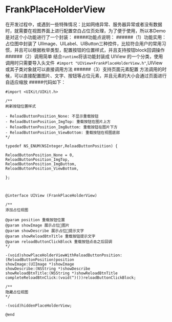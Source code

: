 # FrankPlaceHolderView


在开发过程中，或遇到一些特殊情况：比如网络异常、服务器异常或者没有数据时，就需要在视图界面上进行配置空白占位页处理，为了便于使用，所以本Demo是对这个小功能进行了一个封装：
#####功能点说明：
######（1）功能实用：
占位图中封装了 UIImage、UILabel、UIButton三种控件，比较符合用户的常用习惯，并且可以根据枚举类型，配置按钮的位置样式，并且支持按钮block回调操作
######（2）调用简单
结合`runtime`将该功能封装成 UIView 的一个分类，使用调用时只需要导入头文件` #import "UIView+FrankPlaceHolderView.h"`,UIView或其子类对象就可以直接调用方法
######（3）支持页面元素配置
方法调用的时候，可以直接配置图片、文字、按钮等占位元素，并且元素的大小会通过页面进行自适应缩放
#####代码如下：

```
#import <UIKit/UIKit.h>

/**
刷新按钮位置样式

- ReloadButtonPosition_None: 不显示重载按钮
- ReloadButtonPosition_ImgTop: 重载按钮在图片上方
- ReloadButtonPosition_ImgButtom: 重载按钮在图片下方
- ReloadButtonPosition_ViewBottom: 重载按钮在视图底部
*/

typedef NS_ENUM(NSInteger,ReloadButtonPosition) {

ReloadButtonPosition_None = 0,
ReloadButtonPosition_ImgTop,
ReloadButtonPosition_ImgButtom,
ReloadButtonPosition_ViewBottom,

};



@interface UIView (FrankPlaceHolderView)

/**
添加占位视图

@param position 重载按钮位置
@param showImage 展示占位图片
@param showDescribe 展示占位提示文字
@param showReloadBtnTitle 重载按钮提示文字
@param reloadButtonClickBlock 重载按钮点击之后回调
*/

-(void)showPlaceHolderViewWithReloadButtonPosition:(ReloadButtonPosition)position
showImage:(UIImage *)showImage
showDescribe:(NSString *)showDescribe
showReloadBtnTitle:(NSString *)showReloadBtnTitle
completeReloadBtnClick:(void(^)())reloadButtonClickBlock;

/**
隐藏占位视图
*/

-(void)hiddenPlaceHolderView;

@end

```
